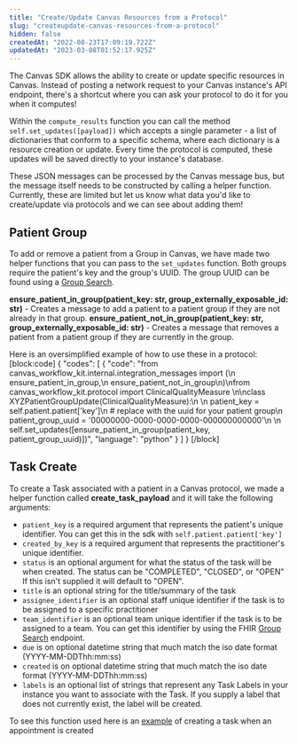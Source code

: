 ```yaml
---
title: "Create/Update Canvas Resources from a Protocol"
slug: "createupdate-canvas-resources-from-a-protocol"
hidden: false
createdAt: "2022-08-23T17:09:19.722Z"
updatedAt: "2023-03-08T01:52:17.925Z"
---
```

The Canvas SDK allows the ability to create or update specific resources in Canvas. Instead of posting a network request to your Canvas instance's API endpoint, there's a shortcut where you can ask your protocol to do it for you when it computes! 

Within the `compute_results` function you can call the method `self.set_updates([payload])` which accepts a single parameter -  a list of dictionaries that conform to a specific schema, where each dictionary is a resource creation or update. Every time the protocol is computed, these updates will be saved directly to your instance's database. 

These JSON messages can be processed by the Canvas message bus, but the message itself needs to be constructed by calling a helper function.  Currently, these are limited but let us know what data you'd like to create/update via protocols and we can see about adding them!

## Patient Group

To add or remove a patient from a Group in Canvas, we have made two helper functions that you can pass to the `set_updates` function. Both groups require the patient's key and the group's UUID. The group UUID can be found using a [Group Search](ref:group-search-intern). 

**ensure_patient_in_group(patient_key: str, group_externally_exposable_id: str)**
    - Creates a message to add a patient to a patient group if they are not already in that group.
**ensure_patient_not_in_group(patient_key: str, group_externally_exposable_id: str)**
    - Creates a message that removes a patient from a patient group if they are currently in the group.

Here is an oversimplified example of how to use these in a protocol:
[block:code]
{
  "codes": [
    {
      "code": "from canvas_workflow_kit.internal.integration_messages import (\n    ensure_patient_in_group,\n    ensure_patient_not_in_group\n)\nfrom canvas_workflow_kit.protocol import ClinicalQualityMeasure    \n\nclass XYZPatientGroupUpdate(ClinicalQualityMeasure):\n  \n  patient_key = self.patient.patient['key']\n  # replace with the uuid for your patient group\n  patient_group_uuid = '00000000-0000-0000-0000-000000000000'\n  \n  self.set_updates([ensure_patient_in_group(patient_key, patient_group_uuid)])",
      "language": "python"
    }
  ]
}
[/block]
## Task Create 

To create a Task associated with a patient in a Canvas protocol, we made a helper function called **create_task_payload** and it will take the following arguments:

- `patient_key` is a required argument that represents the patient's unique identifier. You can get this in the sdk with `self.patient.patient['key']`
- `created_by_key` is a required argument that represents the practitioner's unique identifier. 
- `status` is an optional argument for what the status of the task will be when created. The status can be "COMPLETED", "CLOSED", or  "OPEN"  If this isn't supplied it will default to "OPEN". 
- `title` is an optional string for the title/summary of the task
- `assignee_identifier` is an optional staff unique identifier if the task is to be assigned to a specific practitioner
- `team_identifier` is an optional team unique identifier if the task is to be assigned to a team. You can get this identifier by using the FHIR [Group Search](ref:group-search) endpoint. 
- `due` is on optional datetime string that much match the iso date format (YYYY-MM-DDThh:mm:ss)
- `created` is on optional datetime string that much match the iso date format (YYYY-MM-DDThh:mm:ss)
- `labels` is an optional list of strings that represent any Task Labels in your instance you want to associate with the Task. If you supply a label that does not currently exist, the label will be created. 

To see this function used here is an [example](https://github.com/canvas-medical/open-source-sdk/blob/main/canvas_workflow_helpers/protocols/appointment_task_creator.py) of creating a task when an appointment is created